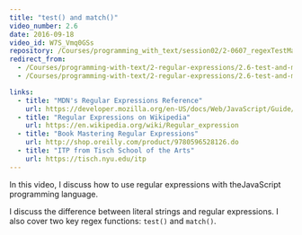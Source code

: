 ```yaml
---
title: "test() and match()"
video_number: 2.6
date: 2016-09-18
video_id: W7S_Vmq0GSs
repository: /Courses/programming_with_text/session02/2-0607_regexTestMatchExec
redirect_from:
  - /Courses/programming-with-text/2-regular-expressions/2.6-test-and-match
  - /Courses/programming-with-text/2-regular-expressions/2.6-test-and-match.html

links:
  - title: "MDN's Regular Expressions Reference"
    url: https://developer.mozilla.org/en-US/docs/Web/JavaScript/Guide/Regular_Expressions
  - title: "Regular Expressions on Wikipedia"
    url: https://en.wikipedia.org/wiki/Regular_expression
  - title: "Book Mastering Regular Expressions"
    url: http://shop.oreilly.com/product/9780596528126.do
  - title: "ITP from Tisch School of the Arts"
    url: https://tisch.nyu.edu/itp
---
```


In this video, I discuss how to use regular expressions with theJavaScript programming language.

I discuss the difference between literal strings and regular expressions.
I also cover two key regex functions: `test()` and `match()`.
